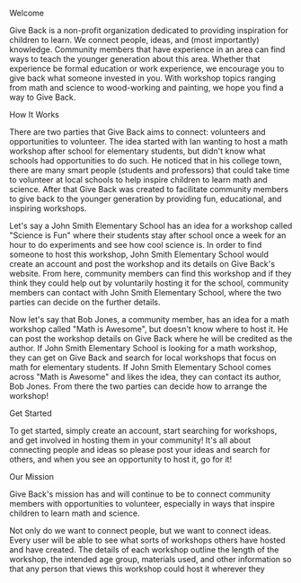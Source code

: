 Welcome

Give Back is a non-profit organization dedicated to providing inspiration for children to learn. We connect people, ideas, and (most importantly) knowledge. Community members that have experience in an area can find ways to teach the younger generation about this area. Whether that experience be formal education or work experience, we encourage you to give back what someone invested in you. With workshop topics ranging from math and science to wood-working and painting, we hope you find a way to Give Back.

How It Works

There are two parties that Give Back aims to connect: volunteers and opportunities to volunteer. The idea started with Ian wanting to host a math workshop after school for elementary students, but didn't know what schools had opportunities to do such. He noticed that in his college town, there are many smart people (students and professors) that could take time to volunteer at local schools to help inspire children to learn math and science. After that Give Back was created to facilitate community members to give back to the younger generation by providing fun, educational, and inspiring workshops.

Let's say a John Smith Elementary School has an idea for a workshop called "Science is Fun" where their students stay after school once a week for an hour to do experiments and see how cool science is. In order to find someone to host this workshop, John Smith Elementary School would create an account and post the workshop and its details on Give Back's website. From here, community members can find this workshop and if they think they could help out by voluntarily hosting it for the school, community members can contact with John Smith Elementary School, where the two parties can decide on the further details.

Now let's say that Bob Jones, a community member, has an idea for a math workshop called "Math is Awesome", but doesn't know where to host it. He can post the workshop details on Give Back where he will be credited as the author. If John Smith Elementary School is looking for a math workshop, they can get on Give Back and search for local workshops that focus on math for elementary students. If John Smith Elementary School comes across "Math is Awesome" and likes the idea, they can contact its author, Bob Jones. From there the two parties can decide how to arrange the workshop!

Get Started

To get started, simply create an account, start searching for workshops, and get involved in hosting them in your community! It's all about connecting people and ideas so please post your ideas and search for others, and when you see an opportunity to host it, go for it!

Our Mission

Give Back's mission has and will continue to be to connect community members with opportunities to volunteer, especially in ways that inspire children to learn math and science.

Not only do we want to connect people, but we want to connect ideas. Every user will be able to see what sorts of workshops others have hosted and have created. The details of each workshop outline the length of the workshop, the intended age group, materials used, and other information so that any person that views this workshop could host it wherever they
